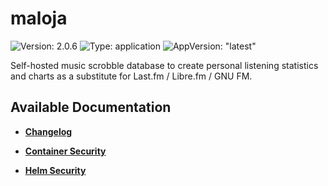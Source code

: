 # maloja

![Version: 2.0.6](https://img.shields.io/badge/Version-2.0.6-informational?style=flat-square) ![Type: application](https://img.shields.io/badge/Type-application-informational?style=flat-square) ![AppVersion: "latest"](https://img.shields.io/badge/AppVersion-"latest"-informational?style=flat-square)

Self-hosted music scrobble database to create personal listening statistics and charts as a substitute for Last.fm / Libre.fm / GNU FM.

## Available Documentation

- [**Changelog**](CHANGELOG)

- [**Container Security**](container-security)

- [**Helm Security**](helm-security)

